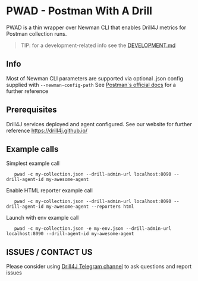# PWAD - Postman With A Drill

PWAD is a thin wrapper over Newman CLI that enables Drill4J metrics for Postman collection runs.

> TIP: for a development-related info see the [DEVELOPMENT.md](./DEVELOPMENT.md)

## Info

Most of Newman CLI parameters are supported via optional .json config supplied with `--newman-config-path`
See [Postman`s official docs](https://learning.postman.com/docs/running-collections/using-newman-cli/command-line-integration-with-newman/) for a further reference

## Prerequisites

Drill4J services deployed and agent configured.
See our website for further reference https://drill4j.github.io/

## Example calls

Simplest example call

```shell
   pwad -c my-collection.json --drill-admin-url localhost:8090 --drill-agent-id my-awesome-agent
```

Enable HTML reporter example call

```shell
   pwad -c my-collection.json --drill-admin-url localhost:8090 --drill-agent-id my-awesome-agent --reporters html
```

Launch with env example call

```shell
   pwad -c my-collection.json -e my-env.json --drill-admin-url localhost:8090 --drill-agent-id my-awesome-agent
```

## ISSUES / CONTACT US

Please consider using [Drill4J Telegram channel](https://t.me/drill4j) to ask questions and report issues
